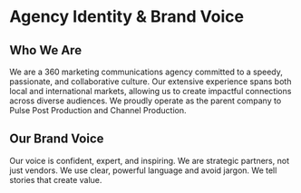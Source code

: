 # Agency Identity & Brand Voice

## Who We Are
We are a 360 marketing communications agency committed to a speedy, passionate, and collaborative culture. Our extensive experience spans both local and international markets, allowing us to create impactful connections across diverse audiences. We proudly operate as the parent company to Pulse Post Production and Channel Production.

## Our Brand Voice
Our voice is confident, expert, and inspiring. We are strategic partners, not just vendors. We use clear, powerful language and avoid jargon. We tell stories that create value.
